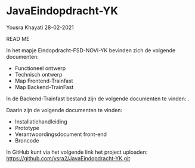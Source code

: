 # JavaEindopdracht-YK

Yousra Khayati 28-02-2021

READ ME


In het mapje Eindopdracht-FSD-NOVI-YK bevinden zich de volgende documenten:

 - Functioneel ontwerp
 - Technisch ontwerp
 - Map Frontend-Trainfast
 - Map Backend-TrainFast 

In de Backend-Trainfast bestand zijn de volgende documenten te vinden: .

Daarin zijn de volgende documenten te vinden:
 - Installatiehandleiding
 - Prototype
 - Verantwoordingsdocument front-end
 - Broncode
 
In GitHub kunt via het volgende link het project uploaden: https://github.com/ysra2/JavaEindopdracht-YK.git
